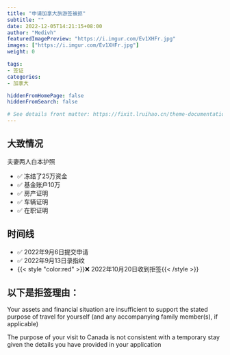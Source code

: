 ```yaml
---
title: "申请加拿大旅游签被拒"
subtitle: ""
date: 2022-12-05T14:21:15+08:00
author: "Medivh"
featuredImagePreview: "https://i.imgur.com/Ev1XHFr.jpg"
images: ["https://i.imgur.com/Ev1XHFr.jpg"]
weight: 0

tags:
- 签证
categories:
- 加拿大

hiddenFromHomePage: false
hiddenFromSearch: false

# See details front matter: https://fixit.lruihao.cn/theme-documentation-content/#front-matter
---
```


<!--more-->

## 大致情况
夫妻两人白本护照
- :white_check_mark: 冻结了25万资金
- :white_check_mark: 基金账户10万
- :white_check_mark: 房产证明
- :white_check_mark: 车辆证明
- :white_check_mark: 在职证明 

## 时间线

- :white_check_mark: 2022年9月6日提交申请
- :white_check_mark: 2022年9月13日录指纹
- {{< style "color:red" >}}:x: 2022年10月20日收到拒签{{< /style >}}

## 以下是拒签理由：

Your assets and financial situation are insufficient to support the stated purpose of travel for yourself (and any accompanying family member(s), if applicable)

The purpose of your visit to Canada is not consistent with a temporary stay given the details you have provided in your application